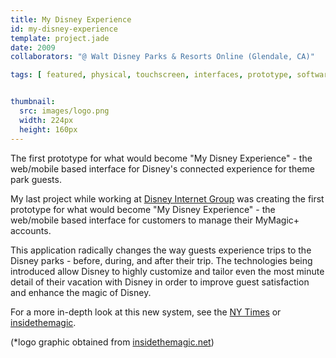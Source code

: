 ```yaml
---
title: My Disney Experience
id: my-disney-experience
template: project.jade
date: 2009
collaborators: "@ Walt Disney Parks & Resorts Online (Glendale, CA)"

tags: [ featured, physical, touchscreen, interfaces, prototype, software, multi-device, connected-experiences ]


thumbnail:
  src: images/logo.png
  width: 224px
  height: 160px
---
```


The first prototype for what would become "My Disney Experience" - the web/mobile based interface for Disney's connected experience for theme park guests.

My last project while working at [Disney Internet Group](http://dimgpressroom.com/) was creating the first prototype for what would become "My Disney Experience" - the web/mobile based interface for customers to manage their MyMagic+ accounts.  

This application radically changes the way guests experience trips to the Disney parks - before, during, and after their trip. The technologies being introduced allow Disney to highly customize and tailor even the most minute detail of their vacation with Disney in order to improve guest satisfaction and enhance the magic of Disney.
  
For a more in-depth look at this new system, see the [NY Times](http://www.nytimes.com/2013/01/07/business/media/at-disney-parks-a-bracelet-meant-to-build-loyalty-and-sales.html?pagewanted=all&_r=0) or [insidethemagic](http://www.insidethemagic.net/2012/08/walt-disney-world-launches-my-disney-experience-app-offering-wait-times-dining-reservations-future-nextgen-fastpass/).

(*logo graphic obtained from [insidethemagic.net](http://www.insidethemagic.net/2012/08/walt-disney-world-launches-my-disney-experience-app-offering-wait-times-dining-reservations-future-nextgen-fastpass/))
